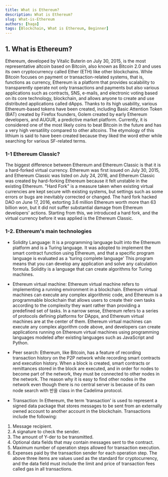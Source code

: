 ```yaml
---
title: What is Ethereum?
description: What is Ethereum?
slug: What-is-Ethereum
authors: [haga]
tags: [Blockchain, What is Ethereum, Beginner]
---
```


## 1. What is Ethereum?

Ethereum, developed by Vitalic Buterin on July 30, 2015, is the most representative altcoin based on Bitcoin, also known as Bitcoin 2.0 and uses its own cryptocurrency called Ether (ETH) like other blockchains.
While Bitcoin focuses on payment or transaction-related systems, that is, functions as currency,
Ethereum is a platform that provides scalability to transparently operate not only transactions and payments but also various applications such as contracts, SNS, e-mails, and electronic voting based on its core technology, blockchain, and allows anyone to create and use distributed applications called dApps.
Thanks to its high usability, various Ethereum-based tokens have been created, including Basic Attention Token (BAT) created by Firefox founders, Golem created by early Ethereum developers, and AUGUR, a predictive market platform.
Currently, it is considered one of the most likely coins to beat Bitcoin in the future and has a very high versatility compared to other altcoins.
The etymology of this lithium is said to have been created because they liked the word ether while searching for various SF-related terms.

### 1-1 Ethereum Classic?

The biggest difference between Ethereum and Ethereum Classic is that it is a hard-forked virtual currency.
Ethereum was first issued on July 30, 2015, and Ethereum Classic was listed on July 24, 2016, and Ethereum Classic was created by hard-forking Ethereum because it felt unstable in the existing Ethereum.
"Hard Fork" is a measure taken when existing virtual currencies are kept secure with existing systems, but settings such as some errors or bugs are inevitably corrected or changed.
The hard fork hacked DAO on June 17, 2016, extorting 3.6 million Ethereum worth more than 63 billion won, but it did not suffer substantial damage from Ethereum developers' actions.
Starting from this, we introduced a hard fork, and the virtual currency before it was applied is the Ethereum Classic.

### 1-2. Ethereum's main technologies

- Solidity Language: It is a programming language built into the Ethereum platform and is a Turing language.
It was adopted to implement the smart contract function using Ethereum, and that a specific program language is evaluated as a 'turing complete language'
This program means that you can develop any application and solve any calculation formula.
Solidity is a language that can create algorithms for Turing machines.

- Ethereum virtual machine: Ethereum virtual machine refers to implementing a running environment in a blockchain.
Ethereum virtual machines can execute any complex algorithmic code, and Ethereum is a programmable blockchain that allows users to create their own tasks according to the complexity they want rather than providing a predefined set of tasks.
In a narrow sense, Ethereum refers to a series of protocols defining platforms for DApps, and Ethereum virtual machines are at the center of them.
Ethereum virtual machines can execute any complex algorithm code above, and developers can create applications running on Ethereum virtual machines using programming languages modeled after existing languages such as JavaScript and Python.

- Peer search: Ethereum, like Bitcoin, has a feature of recording transaction history on the P2P network while recording smart contracts and execution history.
When a block is created, smart contracts or remittances stored in the block are executed, and in order for nodes to become part of the network, they must be connected to other nodes in the network.
The reason why it is easy to find other nodes in the network even though there is no central server is because of its own node search with 반을 class in the Cadelima protocol.

- Transaction: In Ethereum, the term 'transaction' is used to represent a signed data package that stores messages to be sent from an externally owned account to another account in the blockchain.
Transactions include the following:
1. Message recipient.
2. A signature to check the sender.
3. The amount of Y-der to be transmitted.
4. Optional data fields that may contain messages sent to the contract.
5. Maximum number of operation steps allowed for transaction execution.
6. Expenses paid by the transaction sender for each operation step.
The above three items are values used as the standard for cryptocurrency, and the data field must include the limit and price of transaction fees called gas in all transactions.
